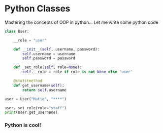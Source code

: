 # Python Classes

Mastering the concepts of OOP in python... Let me write some python code

```py
class User:

    __role = "user"

    def __init__(self, username, password):
        self.username = username
        self.password = password

    def _set_role(self, role=None):
        self.__role = role if role is not None else "user"

    @statitmethod
    def get_username(self):
        return self.username

user = User("Matie", "****")

user._set_role(role="staff")
print(User.get_username)
```

### Python is cool!
